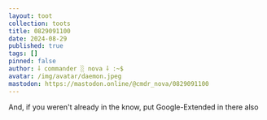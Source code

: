 ```yaml
---
layout: toot
collection: toots
title: 0829091100
date: 2024-08-29
published: true
tags: []
pinned: false
author: ⸸ commander ░ nova ⸸ :~$
avatar: /img/avatar/daemon.jpeg
mastodon: https://mastodon.online/@cmdr_nova/0829091100
---
```


And, if you weren't already in the know, put Google-Extended in there also
